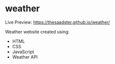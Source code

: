 # weather
Live Preview: https://thesaadster.github.io/weather/

Weather website created using:
- HTML
- CSS
- JavaScript
- Weather API